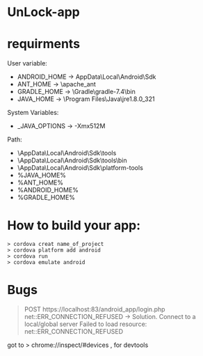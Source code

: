 # UnLock-app

# requirments 
  User variable:
 - ANDROID_HOME -> AppData\Local\Android\Sdk
 - ANT_HOME -> \apache_ant
 - GRADLE_HOME -> \Gradle\gradle-7.4\bin
 - JAVA_HOME -> \Program Files\Java\jre1.8.0_321
 
  System Variables:
  
 - _JAVA_OPTIONS -> -Xmx512M
 
  Path:
  
- \AppData\Local\Android\Sdk\tools
- \AppData\Local\Android\Sdk\tools\bin
- \AppData\Local\Android\Sdk\platform-tools
- %JAVA_HOME%
- %ANT_HOME%
- %ANDROID_HOME%
- %GRADLE_HOME%

# How to build your app:
```
> cordova creat name_of_project
> cordova platform add android
> cordova run
> cordova emulate android 
```

# Bugs
> POST https://localhost:83/android_app/login.php net::ERR_CONNECTION_REFUSED -> Solution. Connect to a local/global server
> Failed to load resource: net::ERR_CONNECTION_REFUSED

got to > chrome://inspect/#devices , for devtools
